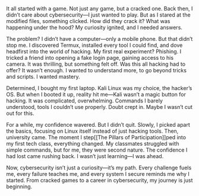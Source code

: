 It all started with a game. Not just any game, but a cracked one. Back then, I didn’t care about cybersecurity—I just wanted to play. But as I stared at the modified files, something clicked. How did they crack it? What was happening under the hood? My curiosity ignited, and I needed answers.

The problem? I didn’t have a computer—only a mobile phone. But that didn’t stop me. I discovered Termux, installed every tool I could find, and dove headfirst into the world of hacking. My first real experiment? Phishing. I tricked a friend into opening a fake login page, gaining access to his camera. It was thrilling, but something felt off. Was this all hacking had to offer? It wasn’t enough. I wanted to understand more, to go beyond tricks and scripts. I wanted mastery.

Determined, I bought my first laptop. Kali Linux was my choice, the hacker’s OS. But when I booted it up, reality hit me—Kali wasn’t a magic button for hacking. It was complicated, overwhelming. Commands I barely understood, tools I couldn’t use properly. Doubt crept in. Maybe I wasn’t cut out for this.

For a while, my confidence wavered. But I didn’t quit. Slowly, I picked apart the basics, focusing on Linux itself instead of just hacking tools. Then, university came. The moment I step[[The Pillars of Participation]]ped into my first tech class, everything changed. My classmates struggled with simple commands, but for me, they were second nature. The confidence I had lost came rushing back. I wasn’t just learning—I was ahead. 

Now, cybersecurity isn’t just a curiosity—it’s my path. Every challenge fuels me, every failure teaches me, and every system I secure reminds me why I started. From cracked games to a career in cybersecurity, my journey is just beginning.

